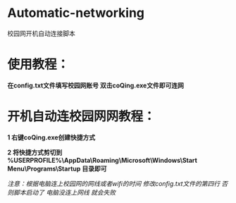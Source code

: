 # Automatic-networking
校园网开机自动连接脚本

# 使用教程：
  **在config.txt文件填写校园网账号 双击coQing.exe文件即可连网**

# 开机自动连校园网网教程：
**1 右键coQing.exe创建快捷方式**

**2 将快捷方式剪切到  %USERPROFILE%\AppData\Roaming\Microsoft\Windows\Start Menu\Programs\Startup 目录即可**

*注意：根据电脑连上校园网的网线或者wifi的时间 修改config.txt文件的第四行 否则脚本启动了 电脑没连上网线 就会失败*